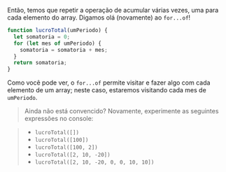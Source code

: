 Então, temos que repetir a operação de acumular várias vezes, uma para cada elemento do array. Digamos olá (novamente) ao `for...of`!

``` javascript
function lucroTotal(umPeriodo) {
  let somatoria = 0;
  for (let mes of umPeriodo) {
    somatoria = somatoria + mes;
  }
  return somatoria;
}
```

Como você pode ver, o `for...of` permite visitar e fazer algo com cada elemento de um array; neste caso, estaremos visitando cada mes de `umPeriodo`.

> Ainda não está convencido? Novamente, experimente as seguintes expressões no console:

> * `lucroTotal([])`
> * `lucroTotal([100])`
> * `lucroTotal([100, 2])`
> * `lucroTotal([2, 10, -20])`
> * `lucroTotal([2, 10, -20, 0, 0, 10, 10])`
